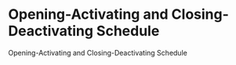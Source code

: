 # Opening-Activating and Closing-Deactivating Schedule

Opening-Activating and Closing-Deactivating Schedule